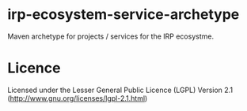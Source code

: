 irp-ecosystem-service-archetype
==============================
Maven archetype for projects / services for the IRP ecosystme.

Licence
======================
Licensed under the Lesser General Public Licence (LGPL) Version 2.1 (http://www.gnu.org/licenses/lgpl-2.1.html)
